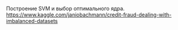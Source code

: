 Построение SVM и выбор оптимального ядра.
https://www.kaggle.com/janiobachmann/credit-fraud-dealing-with-imbalanced-datasets
